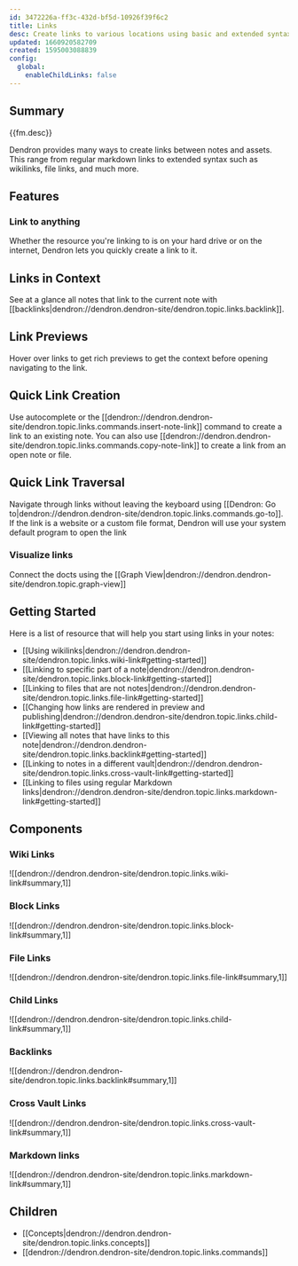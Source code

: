 ```yaml
---
id: 3472226a-ff3c-432d-bf5d-10926f39f6c2
title: Links
desc: Create links to various locations using basic and extended syntax.
updated: 1660920582709
created: 1595003088839
config:
  global:
    enableChildLinks: false
---
```


## Summary

{{fm.desc}}

Dendron provides many ways to create links between notes and assets.
This range from regular markdown links to extended syntax such as wikilinks, file links, and much more.

## Features

### Link to anything

Whether the resource you're linking to is on your hard drive or on the internet, Dendron lets you quickly create a link to it.

## Links in Context

See at a glance all notes that link to the current note with [[backlinks|dendron://dendron.dendron-site/dendron.topic.links.backlink]].

## Link Previews

Hover over links to get rich previews to get the context before opening navigating to the link.

## Quick Link Creation

Use autocomplete or the [[dendron://dendron.dendron-site/dendron.topic.links.commands.insert-note-link]] command to create a link to an existing note.
You can also use [[dendron://dendron.dendron-site/dendron.topic.links.commands.copy-note-link]] to create a link from an open note or file.

## Quick Link Traversal

Navigate through links without leaving the keyboard using [[Dendron: Go to|dendron://dendron.dendron-site/dendron.topic.links.commands.go-to]].
If the link is a website or a custom file format, Dendron will use your system default program to open the link

### Visualize links

Connect the docts using the [[Graph View|dendron://dendron.dendron-site/dendron.topic.graph-view]]

## Getting Started

Here is a list of resource that will help you start using links in your notes:

- [[Using wikilinks|dendron://dendron.dendron-site/dendron.topic.links.wiki-link#getting-started]]
- [[Linking to specific part of a note|dendron://dendron.dendron-site/dendron.topic.links.block-link#getting-started]]
- [[Linking to files that are not notes|dendron://dendron.dendron-site/dendron.topic.links.file-link#getting-started]]
- [[Changing how links are rendered in preview and publishing|dendron://dendron.dendron-site/dendron.topic.links.child-link#getting-started]]
- [[Viewing all notes that have links to this note|dendron://dendron.dendron-site/dendron.topic.links.backlink#getting-started]]
- [[Linking to notes in a different vault|dendron://dendron.dendron-site/dendron.topic.links.cross-vault-link#getting-started]]
- [[Linking to files using regular Markdown links|dendron://dendron.dendron-site/dendron.topic.links.markdown-link#getting-started]]

## Components

### Wiki Links

![[dendron://dendron.dendron-site/dendron.topic.links.wiki-link#summary,1]]

### Block Links

![[dendron://dendron.dendron-site/dendron.topic.links.block-link#summary,1]]

### File Links

![[dendron://dendron.dendron-site/dendron.topic.links.file-link#summary,1]]

### Child Links

![[dendron://dendron.dendron-site/dendron.topic.links.child-link#summary,1]]

### Backlinks

![[dendron://dendron.dendron-site/dendron.topic.links.backlink#summary,1]]

### Cross Vault Links

![[dendron://dendron.dendron-site/dendron.topic.links.cross-vault-link#summary,1]]

### Markdown links

![[dendron://dendron.dendron-site/dendron.topic.links.markdown-link#summary,1]]


## Children

- [[Concepts|dendron://dendron.dendron-site/dendron.topic.links.concepts]]
- [[dendron://dendron.dendron-site/dendron.topic.links.commands]]
